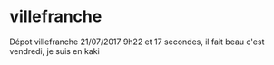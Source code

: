 # villefranche
Dépot villefranche 21/07/2017 9h22 et 17 secondes, il fait beau c'est vendredi, je suis en kaki
